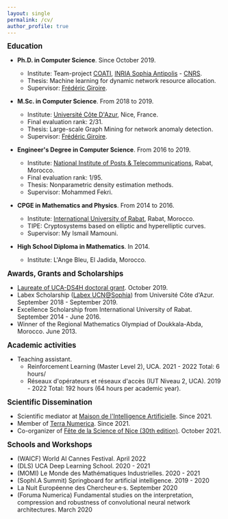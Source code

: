 ```yaml
---
layout: single
permalink: /cv/
author_profile: true 
---
```


<span style="font-size:1.2em;">**Education**</span>
* **Ph.D. in Computer Science**. Since October 2019.
  * Institute: Team-project [COATI](https://team.inria.fr/coati/), [INRIA Sophia Antipolis](https://www.inria.fr/en/inria-centre-universite-cote-azur/) - [CNRS](https://www.cnrs.fr/en). 
  * Thesis: Machine learning for dynamic network resource allocation. 
  * Supervisor: [Frédéric Giroire](http://www-sop.inria.fr/members/Frederic.Giroire/).

* **M.Sc. in Computer Science**. From 2018 to 2019.
  * Institute: [Université Côte D'Azur](https://univ-cotedazur.eu/), Nice, France.
  * Final evaluation rank: 2/31.
  * Thesis: Large-scale Graph Mining for network anomaly detection.
  * Supervisor: [Frédéric Giroire](http://www-sop.inria.fr/members/Frederic.Giroire/).

* **Engineer's Degree in Computer Science**. From 2016 to 2019.
  * Institute: [National Institute of Posts & Telecommunications](http://www.inpt.ac.ma/en), Rabat, Morocco. 
  * Final evaluation rank: 1/95.
  * Thesis: Nonparametric density estimation methods.
  * Supervisor: Mohammed Fekri.
  
* **CPGE in Mathematics and Physics**.  From 2014 to 2016.
  * Institute: [International University of Rabat](https://www.uir.ac.ma/en), Rabat, Morocco. 
  * TIPE: Cryptosystems based on elliptic and hyperelliptic curves.
  * Supervisor: My Ismail Mamouni.
  
* **High School Diploma in Mathematics**. In 2014.
  * Institute: L'Ange Bleu, El Jadida, Morocco. 
  
<span style="font-size:1.2em;">**Awards, Grants and Scholarships**</span>
* [Laureate of UCA-DS4H doctoral grant](https://ds4h.univ-cotedazur.eu/education/phd/2019-phd-fundings-laureates). October 2019.
* Labex Scholarship ([Labex UCN@Sophia](https://ds4h.univ-cotedazur.eu/about-us/labex-ucnsophia)) from Université Côte d'Azur. September 2018 - September 2019.
* Excellence Scholarship from International University of Rabat. September 2014 - June 2016.
* Winner of the Regional Mathematics Olympiad of Doukkala-Abda, Morocco. June 2013.

<span style="font-size:1.2em;">**Academic activities**</span>
* Teaching assistant.
  * Reinforcement Learning (Master Level 2), UCA. 2021 - 2022
    Total: 6 hours/
  * Réseaux d'opérateurs et réseaux d'accès (IUT Niveau 2, UCA). 2019 - 2022
    Total: 192 hours (64 hours per academic year).
    
<span style="font-size:1.2em;">**Scientific Dissemination**</span>
* Scientific mediator at [Maison de l'Intelligence Artificielle](https://maison-intelligence-artificielle.com/). Since 2021.
* Member of [Terra Numerica](http://terra-numerica.org/). Since 2021.
* Co-organizer of [Fête de la Science of Nice (30th edition)](https://csti.univ-cotedazur.fr/evenements/fete-de-la-science/festival-des-sciences-de-nice). October 2021.


<span style="font-size:1.2em;">**Schools and Workshops**</span>
* (WAICF) World AI Cannes Festival. April 2022
* (DLS) UCA Deep Learning School. 2020 - 2021
* (MOMI) Le Monde des Mathématiques Industrielles. 2020 - 2021
* (SophI.A Summit) Springboard for artificial intelligence. 2019 - 2020
* La Nuit Européenne des Chercheur·e·s. September 2020
* (Foruma Numerica) Fundamental studies on the interpretation, compression and 
 robustness of convolutional neural network architectures. March 2020